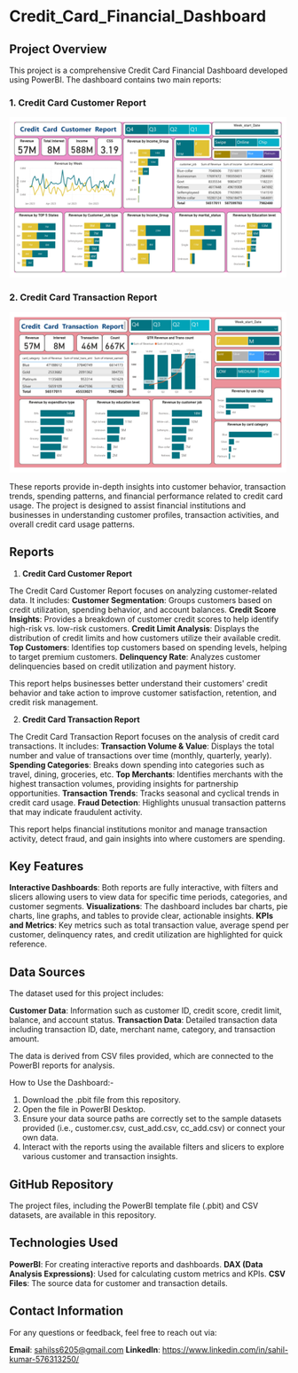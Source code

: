# Credit_Card_Financial_Dashboard
## Project Overview

This project is a comprehensive Credit Card Financial Dashboard developed using PowerBI. The dashboard contains two main reports:

 ### 1. Credit Card Customer Report
<img src="https://github.com/sahilkumar12334/Credit_Card_Financial_Dashboard/blob/30aab49d606b9aeabb3761d624427fd348222883/Cust_report.jpg" alt="Customer Report" width="500"/>

 ### 2. Credit Card Transaction Report

<img src="https://github.com/sahilkumar12334/Credit_Card_Financial_Dashboard/blob/47b0c54de5f5c2286c36ffe2b924f31765ccfe43/Trans_report.jpg" alt="Customer Report" width="500"/>

These reports provide in-depth insights into customer behavior, transaction trends, spending patterns, and financial performance related to credit card usage. The project is designed to assist financial institutions and businesses in understanding customer profiles, transaction activities, and overall credit card usage patterns.

## Reports 

1. **Credit Card Customer Report**
   
The Credit Card Customer Report focuses on analyzing customer-related data. It includes:
**Customer Segmentation**: Groups customers based on credit utilization, spending behavior, and account balances.
**Credit Score Insights**: Provides a breakdown of customer credit scores to help identify high-risk vs. low-risk customers.
**Credit Limit Analysis**: Displays the distribution of credit limits and how customers utilize their available credit.
**Top Customers**: Identifies top customers based on spending levels, helping to target premium customers.
**Delinquency Rate**: Analyzes customer delinquencies based on credit utilization and payment history.

This report helps businesses better understand their customers' credit behavior and take action to improve customer satisfaction, retention, and credit risk management.

2. **Credit Card Transaction Report**

The Credit Card Transaction Report focuses on the analysis of credit card transactions. It includes:
**Transaction Volume & Value**: Displays the total number and value of transactions over time (monthly, quarterly, yearly).
**Spending Categories**: Breaks down spending into categories such as travel, dining, groceries, etc.
**Top Merchants**: Identifies merchants with the highest transaction volumes, providing insights for partnership opportunities.
**Transaction Trends**: Tracks seasonal and cyclical trends in credit card usage.
**Fraud Detection**: Highlights unusual transaction patterns that may indicate fraudulent activity.

This report helps financial institutions monitor and manage transaction activity, detect fraud, and gain insights into where customers are spending.

## Key Features

**Interactive Dashboards**: Both reports are fully interactive, with filters and slicers allowing users to view data for specific time periods, categories, and customer segments.
**Visualizations**: The dashboard includes bar charts, pie charts, line graphs, and tables to provide clear, actionable insights.
**KPIs and Metrics**: Key metrics such as total transaction value, average spend per customer, delinquency rates, and credit utilization are highlighted for quick reference.

## Data Sources

The dataset used for this project includes:

**Customer Data**: Information such as customer ID, credit score, credit limit, balance, and account status.
**Transaction Data**: Detailed transaction data including transaction ID, date, merchant name, category, and transaction amount.

The data is derived from CSV files provided, which are connected to the PowerBI reports for analysis.

How to Use the Dashboard:-

 1. Download the .pbit file from this repository.
 2. Open the file in PowerBI Desktop.
 3. Ensure your data source paths are correctly set to the sample datasets provided (i.e., customer.csv, cust_add.csv, cc_add.csv) or connect your own data.
 4. Interact with the reports using the available filters and slicers to explore various customer and transaction insights.

   
##   GitHub Repository
   
The project files, including the PowerBI template file (.pbit) and CSV datasets, are available in this repository.



## Technologies Used

**PowerBI**: For creating interactive reports and dashboards.
**DAX (Data Analysis Expressions)**: Used for calculating custom metrics and KPIs.
**CSV Files**: The source data for customer and transaction details.


<!--[Customer Report](https://github.com/sahilkumar12334/Credit_Card_Financial_Dashboard/blob/30aab49d606b9aeabb3761d624427fd348222883/Cust_report.jpg)
![Transaction Report](https://github.com/sahilkumar12334/Credit_Card_Financial_Dashboard/blob/47b0c54de5f5c2286c36ffe2b924f31765ccfe43/Trans_report.jpg)-->
## Contact Information
For any questions or feedback, feel free to reach out via:

**Email**: sahilss6205@gmail.com
**LinkedIn**: https://www.linkedin.com/in/sahil-kumar-576313250/
